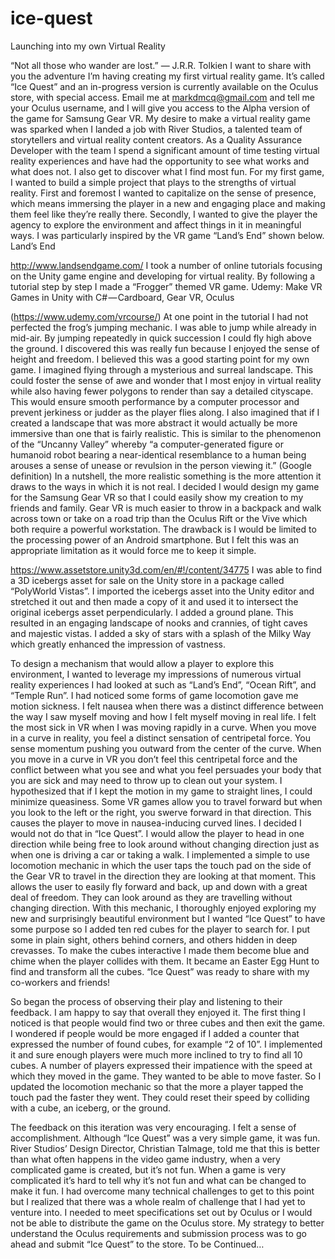 # ice-quest

Launching into my own Virtual Reality

“Not all those who wander are lost.”
― J.R.R. Tolkien
I want to share with you the adventure I’m having creating my first virtual reality game. It’s called “Ice Quest” and an in-progress version is currently available on the Oculus store, with special access. Email me at markdmcq@gmail.com and tell me your Oculus username, and I will give you access to the Alpha version of the game for Samsung Gear VR.
My desire to make a virtual reality game was sparked when I landed a job with River Studios, a talented team of storytellers and virtual reality content creators. As a Quality Assurance Developer with the team I spend a significant amount of time testing virtual reality experiences and have had the opportunity to see what works and what does not. I also get to discover what I find most fun.
For my first game, I wanted to build a simple project that plays to the strengths of virtual reality. First and foremost I wanted to capitalize on the sense of presence, which means immersing the player in a new and engaging place and making them feel like they’re really there. Secondly, I wanted to give the player the agency to explore the environment and affect things in it in meaningful ways. I was particularly inspired by the VR game “Land’s End” shown below.
Land’s End

http://www.landsendgame.com/
I took a number of online tutorials focusing on the Unity game engine and developing for virtual reality. By following a tutorial step by step I made a “Frogger” themed VR game.
Udemy: Make VR Games in Unity with C# — Cardboard, Gear VR, Oculus

(https://www.udemy.com/vrcourse/)
At one point in the tutorial I had not perfected the frog’s jumping mechanic. I was able to jump while already in mid-air. By jumping repeatedly in quick succession I could fly high above the ground. I discovered this was really fun because I enjoyed the sense of height and freedom. I believed this was a good starting point for my own game.
I imagined flying through a mysterious and surreal landscape. This could foster the sense of awe and wonder that I most enjoy in virtual reality while also having fewer polygons to render than say a detailed cityscape. This would ensure smooth performance by a computer processor and prevent jerkiness or judder as the player flies along. I also imagined that if I created a landscape that was more abstract it would actually be more immersive than one that is fairly realistic. This is similar to the phenomenon of the “Uncanny Valley” whereby “a computer-generated figure or humanoid robot bearing a near-identical resemblance to a human being arouses a sense of unease or revulsion in the person viewing it.” (Google definition) In a nutshell, the more realistic something is the more attention it draws to the ways in which it is not real.
I decided I would design my game for the Samsung Gear VR so that I could easily show my creation to my friends and family. Gear VR is much easier to throw in a backpack and walk across town or take on a road trip than the Oculus Rift or the Vive which both require a powerful workstation. The drawback is I would be limited to the processing power of an Android smartphone. But I felt this was an appropriate limitation as it would force me to keep it simple.

https://www.assetstore.unity3d.com/en/#!/content/34775
I was able to find a 3D icebergs asset for sale on the Unity store in a package called “PolyWorld Vistas”. I imported the icebergs asset into the Unity editor and stretched it out and then made a copy of it and used it to intersect the original icebergs asset perpendicularly. I added a ground plane. This resulted in an engaging landscape of nooks and crannies, of tight caves and majestic vistas. I added a sky of stars with a splash of the Milky Way which greatly enhanced the impression of vastness.

To design a mechanism that would allow a player to explore this environment, I wanted to leverage my impressions of numerous virtual reality experiences I had looked at such as “Land’s End”, “Ocean Rift”, and “Temple Run”. I had noticed some forms of game locomotion gave me motion sickness. I felt nausea when there was a distinct difference between the way I saw myself moving and how I felt myself moving in real life. I felt the most sick in VR when I was moving rapidly in a curve. When you move in a curve in reality, you feel a distinct sensation of centripetal force. You sense momentum pushing you outward from the center of the curve. When you move in a curve in VR you don’t feel this centripetal force and the conflict between what you see and what you feel persuades your body that you are sick and may need to throw up to clean out your system. I hypothesized that if I kept the motion in my game to straight lines, I could minimize queasiness.
Some VR games allow you to travel forward but when you look to the left or the right, you swerve forward in that direction. This causes the player to move in nausea-inducing curved lines. I decided I would not do that in “Ice Quest”. I would allow the player to head in one direction while being free to look around without changing direction just as when one is driving a car or taking a walk.
I implemented a simple to use locomotion mechanic in which the user taps the touch pad on the side of the Gear VR to travel in the direction they are looking at that moment. This allows the user to easily fly forward and back, up and down with a great deal of freedom. They can look around as they are travelling without changing direction. With this mechanic, I thoroughly enjoyed exploring my new and surprisingly beautiful environment but I wanted “Ice Quest” to have some purpose so I added ten red cubes for the player to search for. I put some in plain sight, others behind corners, and others hidden in deep crevasses. To make the cubes interactive I made them become blue and chime when the player collides with them. It became an Easter Egg Hunt to find and transform all the cubes. “Ice Quest” was ready to share with my co-workers and friends!

So began the process of observing their play and listening to their feedback. I am happy to say that overall they enjoyed it. The first thing I noticed is that people would find two or three cubes and then exit the game. I wondered if people would be more engaged if I added a counter that expressed the number of found cubes, for example “2 of 10”. I implemented it and sure enough players were much more inclined to try to find all 10 cubes. A number of players expressed their impatience with the speed at which they moved in the game. They wanted to be able to move faster. So I updated the locomotion mechanic so that the more a player tapped the touch pad the faster they went. They could reset their speed by colliding with a cube, an iceberg, or the ground.

The feedback on this iteration was very encouraging. I felt a sense of accomplishment.
Although “Ice Quest” was a very simple game, it was fun. River Studios’ Design Director, Christian Talmage, told me that this is better than what often happens in the video game industry, when a very complicated game is created, but it’s not fun. When a game is very complicated it’s hard to tell why it’s not fun and what can be changed to make it fun.
I had overcome many technical challenges to get to this point but I realized that there was a whole realm of challenge that I had yet to venture into. I needed to meet specifications set out by Oculus or I would not be able to distribute the game on the Oculus store. My strategy to better understand the Oculus requirements and submission process was to go ahead and submit “Ice Quest” to the store.
To be Continued…
